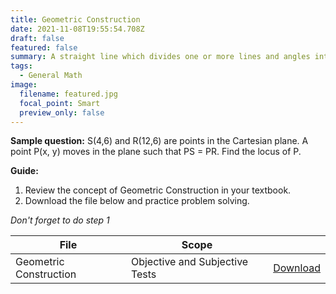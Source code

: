 ```yaml
---
title: Geometric Construction
date: 2021-11-08T19:55:54.708Z
draft: false
featured: false
summary: A straight line which divides one or more lines and angles into two equal parts is called a ...
tags:
  - General Math
image:
  filename: featured.jpg
  focal_point: Smart
  preview_only: false
---
```


**Sample question:**  S(4,6) and R(12,6) are points in the Cartesian plane. A point P(x, y) moves in the plane such that PS = PR. Find the locus of P.

**Guide:**
1. Review the concept of Geometric Construction in your textbook.
2. Download the file below and practice problem solving.

_Don't forget to do step 1_

| File                       |  Scope                       |             |
| -------------------------- |------------------------------| ----------- |
| Geometric Construction     | Objective and Subjective Tests    | [Download](https://drive.google.com/uc?export=download&id=1Kk-JhPs2x6Xcji422NZoSjIzu4cPtRqE)       |


